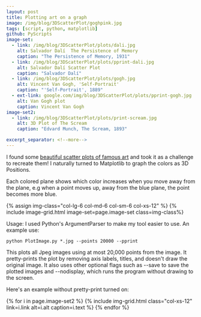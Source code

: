 ```yaml
---
layout: post
title: Plotting art on a graph
image: /img/blog/3DScatterPlot/goghpink.jpg
tags: [script, python, matplotlib]
github: PyScripts
image-set:
  - link: /img/blog/3DScatterPlot/plots/dali.jpg
    alt: Salvador Dalí  The Persistence of Memory
    caption: "The Persistence of Memory, 1931"
  - link: /img/blog/3DScatterPlot/plots/pprint-dali.jpg
    alt: Salvador Dalí Scatter Plot
    caption: "Salvador Dalí"
  - link: /img/blog/3DScatterPlot/plots/gogh.jpg
    alt: Vincent Van Gogh, 'Self-Portrait'
    caption: "'Self-Portrait', 1889"
  - ext-link: google.com/img/blog/3DScatterPlot/plots/pprint-gogh.jpg
    alt: Van Gogh plot
    caption: Vincent Van Gogh
image-set2:
  - link: /img/blog/3DScatterPlot/plots/print-scream.jpg
    alt: 3D Plot of The Scream
    caption: "Edvard Munch, The Scream, 1893"

excerpt_separator: <!--more-->
---
```


I found some <a href="https://imgur.com/a/aRBd1"> beautiful scatter
plots of famous art</a> and took it as a challenge to recreate them! I naturally
turned to Matplotlib to graph the colors as 3D Positions.
<!--more-->
Each colored plane shows which color increases when you move away from the plane,
e.g when a point moves up, away from the blue plane, the point becomes more blue.

<!-- class="col-lg-8 col-lg-offset-2 col-md-10 col-md-offset-1" -->
{% assign img-class="col-lg-6 col-md-6 col-sm-6 col-xs-12" %}
{% include image-grid.html image-set=page.image-set class=img-class%}

Usage:  I used Python's ArgumentParser to make my tool easier to use. An example use:

```
python PlotImage.py *.jpg --points 20000 --pprint
```
This plots all Jpeg images using at most 20,000 points from the image. It pretty-prints
the plot by removing axis labels, titles, and doesn't draw the original image.
It also uses other optional flags such as --save to save the plotted images and
--nodisplay, which runs the program without drawing to the screen.

Here's an example without pretty-print turned on:
<div class="row">
  {% for i in page.image-set2 %}
    {% include img-grid.html class="col-xs-12" link=i.link alt=i.alt caption=i.text %}
  {% endfor %}
</div>

<!-- Code samples -->
